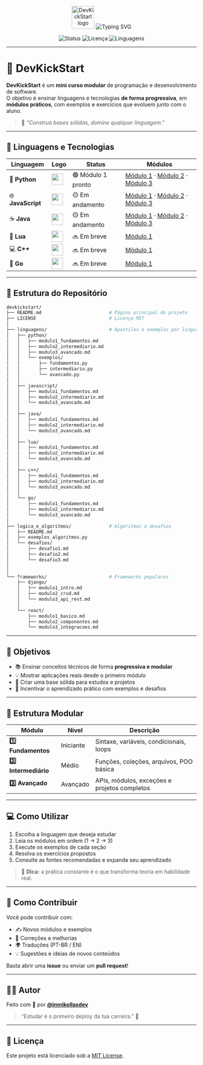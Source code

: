 <p align="center">
  <img src="https://avatars.githubusercontent.com/u/143351208?v=4" width="60" alt="DevKickStart logo"/>
  <img src="https://readme-typing-svg.demolab.com?font=Fira+Code&pause=850&color=CA3B36&center=true&vCenter=true&width=435&lines=DevKickStart+by+@imnikollasdev" alt="Typing SVG" />
</p>

<p align="center">
  <img src="https://img.shields.io/badge/status-em%20desenvolvimento-blue" alt="Status">
  <img src="https://img.shields.io/github/license/imnikollasdev/devkickstart" alt="Licença">
  <img src="https://img.shields.io/github/languages/count/imnikollasdev/devkickstart" alt="Linguagens">
</p>

---

# 🧠 DevKickStart

**DevKickStart** é um **mini curso modular** de programação e desenvolvimento de software.  
O objetivo é ensinar linguagens e tecnologias **de forma progressiva**, em **módulos práticos**, com exemplos e exercícios que evoluem junto com o aluno.

> 🔬 _“Construa bases sólidas, domine qualquer linguagem.”_

---

## 📘 Linguagens e Tecnologias

| Linguagem | Logo | Status | Módulos |
|------------|------|---------|----------|
| 🐍 **Python** | <img src="https://cdn.jsdelivr.net/gh/devicons/devicon/icons/python/python-original.svg" width="30"/> | 🟢 Módulo 1 pronto | [Módulo 1](./linguagens/python/modulo1_fundamentos.md) · [Módulo 2](./linguagens/python/modulo2_intermediario.md) · [Módulo 3](./linguagens/python/modulo3_avancado.md) |
| 🌐 **JavaScript** | <img src="https://cdn.jsdelivr.net/gh/devicons/devicon/icons/javascript/javascript-original.svg" width="30"/> | 🟡 Em andamento | [Módulo 1](./linguagens/javascript/modulo1_fundamentos.md) · [Módulo 2](./linguagens/javascript/modulo2_intermediario.md) · [Módulo 3](./linguagens/javascript/modulo3_avancado.md) |
| ☕ **Java** | <img src="https://cdn.jsdelivr.net/gh/devicons/devicon/icons/java/java-original.svg" width="30"/> | 🟡 Em andamento | [Módulo 1](./linguagens/java/modulo1_fundamentos.md) · [Módulo 2](./linguagens/java/modulo2_intermediario.md) · [Módulo 3](./linguagens/java/modulo3_avancado.md) |
| 🧠 **Lua** | <img src="https://cdn.jsdelivr.net/gh/devicons/devicon/icons/lua/lua-original.svg" width="30"/> | 🔜 Em breve | [Módulo 1](./linguagens/lua/modulo1_fundamentos.md) |
| 💻 **C++** | <img src="https://cdn.jsdelivr.net/gh/devicons/devicon/icons/cplusplus/cplusplus-original.svg" width="30"/> | 🔜 Em breve | [Módulo 1](./linguagens/cplusplus/modulo1_fundamentos.md) |
| 🦦 **Go** | <img src="https://cdn.jsdelivr.net/gh/devicons/devicon/icons/go/go-original.svg" width="30"/> | 🔜 Em breve | [Módulo 1](./linguagens/go/modulo1_fundamentos.md) |

---

## 🧩 Estrutura do Repositório

```bash
devkickstart/
├── README.md                         # Página principal do projeto
├── LICENSE                           # Licença MIT
│
├── linguagens/                       # Apostilas e exemplos por linguagem
│   ├── python/
│   │   ├── modulo1_fundamentos.md
│   │   ├── modulo2_intermediario.md
│   │   ├── modulo3_avancado.md
│   │   └── exemplos/
│   │       ├── fundamentos.py
│   │       ├── intermediario.py
│   │       └── avancado.py
│   │
│   ├── javascript/
│   │   ├── modulo1_fundamentos.md
│   │   ├── modulo2_intermediario.md
│   │   └── modulo3_avancado.md
│   │
│   ├── java/
│   │   ├── modulo1_fundamentos.md
│   │   ├── modulo2_intermediario.md
│   │   └── modulo3_avancado.md
│   │
│   ├── lua/
│   │   ├── modulo1_fundamentos.md
│   │   ├── modulo2_intermediario.md
│   │   └── modulo3_avancado.md
│   │
│   ├── c++/
│   │   ├── modulo1_fundamentos.md
│   │   ├── modulo2_intermediario.md
│   │   └── modulo3_avancado.md
│   │
│   └── go/
│       ├── modulo1_fundamentos.md
│       ├── modulo2_intermediario.md
│       └── modulo3_avancado.md
│
├── logica_e_algoritmos/              # Algoritmos e desafios
│   ├── README.md
│   ├── exemplos_algoritmos.py
│   └── desafios/
│       ├── desafio1.md
│       ├── desafio2.md
│       └── desafio3.md
│
│
└── frameworks/                       # Frameworks populares
    ├── django/
    │   ├── modulo1_intro.md
    │   ├── modulo2_crud.md
    │   └── modulo3_api_rest.md
    │
    └── react/
        ├── modulo1_basico.md
        ├── modulo2_componentes.md
        └── modulo3_integracoes.md
```

---

## 🎯 Objetivos

- 📚 Ensinar conceitos técnicos de forma **progressiva e modular**
- 💡 Mostrar aplicações reais desde o primeiro módulo
- 🧱 Criar uma base sólida para estudos e projetos
- 🚀 Incentivar o aprendizado prático com exemplos e desafios

---

## 🧱 Estrutura Modular

| Módulo | Nível | Descrição |
|--------|--------|------------|
| **1️⃣ Fundamentos** | Iniciante | Sintaxe, variáveis, condicionais, loops |
| **2️⃣ Intermediário** | Médio | Funções, coleções, arquivos, POO básica |
| **3️⃣ Avançado** | Avançado | APIs, módulos, exceções e projetos completos |

---

## 💻 Como Utilizar

1. Escolha a linguagem que deseja estudar  
2. Leia os módulos em ordem (1 → 2 → 3)  
3. Execute os exemplos de cada seção  
4. Resolva os exercícios propostos  
5. Consulte as fontes recomendadas e expanda seu aprendizado  

> 💬 **Dica:** a prática constante é o que transforma teoria em habilidade real.

---

## 🤝 Como Contribuir

Você pode contribuir com:

- ✍️ Novos módulos e exemplos  
- 🧩 Correções e melhorias  
- 🌍 Traduções (PT-BR / EN)  
- 💡 Sugestões e ideias de novos conteúdos  

Basta abrir uma **issue** ou enviar um **pull request**!

---

## 👨‍💻 Autor

Feito com 💙 por [**@imnikollasdev**](https://github.com/imnikollasdev)  
> “Estudar é o primeiro deploy da tua carreira.” 🚀

---

## 📄 Licença

Este projeto está licenciado sob a [MIT License](./LICENSE).

